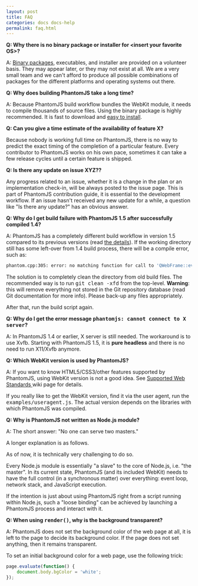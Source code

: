 ```yaml
---
layout: post
title: FAQ
categories: docs docs-help
permalink: faq.html
---
```


**Q: Why there is no binary package or installer for &lt;insert your
favorite OS&gt;?**

A: [Binary packages](download.html), executables, and installer are provided on a volunteer basis.
They may appear later, or they may not exist at all. We are a very small team and we
can't afford to produce all possible combinations of packages for the different
platforms and operating systems out there.

**Q: Why does building PhantomJS take a long time?**

A: Because PhantomJS build workflow bundles the WebKit module, it needs to compile
thousands of source files. Using the binary package is highly recommended.
It is fast to download and [easy to install](download.html).

**Q: Can you give a time estimate of the availability of feature X?**

Because nobody is working full time on PhantomJS, there is no way to
predict the exact timing of the completion of a particular feature.
Every contributor to PhantomJS works on his own pace, sometimes it can
take a few release cycles until a certain feature is shipped.

**Q: Is there any update on issue XYZ??**

Any progress related to an issue, whether it is a change in the plan
or an implementation check-in, will be always posted to the issue
page. This is part of PhantomJS contribution guide, it is essential to
the development workflow. If an issue hasn't received any new update
for a while, a question like "Is there any update?" has an obvious
answer.

**Q: Why do I get build failure with PhantomJS 1.5 after successfully
compiled 1.4?**

A: PhantomJS has a completely different build workflow in version 1.5 compared to
its previous versions (read [the details](http://ariya.ofilabs.com/2012/03/the-evolution-of-phantomjs-build-workflow.html)). If the working directory still has some left-over
from 1.4 build process, there will be a compile error, such as:

```bash
phantom.cpp:305: error: no matching function for call to 'QWebFrame::evaluateJavaScript(QString, QString)
```

The solution is to completely clean the directory from old build files. The
recommended way is to run <tt>git clean -xfd</tt> from the top-level.
**Warning**: this will remove everything not stored in the Git
repository database (read Git documentation for more info). Please back-up any files
appropriately.

After that, run the build script again.

**Q: Why do I get the error message <tt>phantomjs: cannot connect to X
server</tt>?**

A: In PhantomJS 1.4 or earlier, X server is still needed. The workaround is to use Xvfb.
Starting with PhantomJS 1.5, it is **pure headless** and there is no need to
run X11/Xvfb anymore.

**Q: Which WebKit version is used by PhantomJS?**

A: If you want to know HTML5/CSS3/other features supported by PhantomJS, using
WebKit version is not a good idea. See [Supported Web Standards ](https://github.com/ariya/phantomjs/wiki/Supported-Web-Standards) wiki page for details.

If you really like to get the WebKit version, find it via the user agent, run the
<tt>examples/useragent.js</tt>. The actual version depends on the libraries with
which PhantomJS was compiled.

**Q: Why is PhantomJS not written as Node.js module?**

A: The short answer: "No one can serve two masters."

A longer explanation is as follows.

As of now, it is technically very challenging to do so.

Every Node.js module is essentially "a slave" to the core of Node.js, i.e. "the
master". In its current state, PhantomJS (and its included WebKit) needs to have the
full control (in a synchronous matter) over everything: event loop, network stack,
and JavaScript execution.

If the intention is just about using PhantomJS right from a script running within
Node.js, such a "loose binding" can be achieved by launching a PhantomJS process and
interact with it.

**Q: When using <tt>render()</tt>, why is the background
transparent?**

A: PhantomJS does not set the background color of the web page at all, it is left
to the page to decide its background color. If the page does not set anything, then
it remains transparent.

To set an initial background color for a web page, use the following trick:

```javascript
page.evaluate(function() {
    document.body.bgColor = 'white';
});
```
